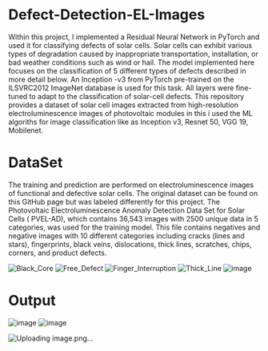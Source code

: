 # Defect-Detection-EL-Images

Within this project, I implemented a Residual Neural Network in PyTorch and used it for classifying defects of solar cells. Solar cells can exhibit various types of degradation caused by inappropriate transportation, installation, or bad weather conditions such as wind or hail. The model implemented here focuses on the classification of 5 different types of defects described in more detail below. An Inception -v3 from PyTorch pre-trained on the ILSVRC2012 ImageNet database is used for this task. All layers were fine-tuned to adapt to the classification of solar-cell defects.
This repository provides a dataset of solar cell images extracted from high-resolution electroluminescence images of photovoltaic modules in this i used the ML algoriths for  image classification like as Inception v3, Resnet 50, VGG 19, Mobilenet.

# DataSet
The training and prediction are performed on electroluminescence images of functional and defective solar cells. The original dataset can be found on this GitHub page but was labeled differently for this project.
The Photovoltaic Electroluminescence Anomaly Detection Data Set for Solar Cells ( PVEL-AD), which contains 36,543 images with 2500 unique data in 5 categories, was used
for the training model. This file contains negatives and negative images with 10 different categories including cracks (lines and stars), fingerprints, black veins, dislocations, thick lines, scratches, chips, corners, and product defects.

![Black_Core ](https://github.com/Omkondekar02/Defect-Detection-EL-Images/assets/102482472/9970b552-9a3c-48c2-a8ad-a7870bdefefb)
![Free_Defect  ](https://github.com/Omkondekar02/Defect-Detection-EL-Images/assets/102482472/597e3690-4dad-47ec-9c0f-dcca42ef18af)
![Finger_Interruption ](https://github.com/Omkondekar02/Defect-Detection-EL-Images/assets/102482472/2df9e615-b4d5-445f-aaf7-c7a56828a7db)
![Thick_Line  ](https://github.com/Omkondekar02/Defect-Detection-EL-Images/assets/102482472/77e87974-3fd2-4d14-a9c5-c16b26cdf8cc)
![image](https://github.com/Omkondekar02/Defect-Detection-EL-Images/assets/102482472/157bdc27-02de-4c13-8b27-4f0965660790)

# Output 
![image](https://github.com/Omkondekar02/Defect-Detection-EL-Images/assets/102482472/0702abe1-6d8b-46ea-99fa-21a174528a9c)
![image](https://github.com/Omkondekar02/Defect-Detection-EL-Images/assets/102482472/265376c6-4c4c-4a04-8121-77298673c0d7)

![Uploading image.png…]()





